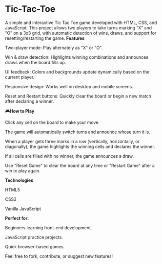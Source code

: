 # Tic-Tac-Toe
A simple and interactive Tic Tac Toe game developed with HTML, CSS, and JavaScript. This project allows two players to take turns marking “X” and “O” on a 3x3 grid, with automatic detection of wins, draws, and support for resetting/restarting the game.
**Features**

Two-player mode: Play alternately as "X" or "O".

Win & draw detection: Highlights winning combinations and announces draws when the board fills up.

UI feedback: Colors and backgrounds update dynamically based on the current player.

Responsive design: Works well on desktop and mobile screens.

Reset and Restart buttons: Quickly clear the board or begin a new match after declaring a winner.

**🎮How to Play**

Click any cell on the board to make your move.

The game will automatically switch turns and announce whose turn it is.

When a player gets three marks in a row (vertically, horizontally, or diagonally), the game highlights the winning cells and declares the winner.

If all cells are filled with no winner, the game announces a draw.

Use "Reset Game" to clear the board at any time or "Restart Game" after a win to play again.

**Technologies**

HTML5

CSS3

Vanilla JavaScript

**Perfect for:**

Beginners learning front-end development.

JavaScript practice projects.

Quick browser-based games.

Feel free to fork, contribute, or suggest new features!
